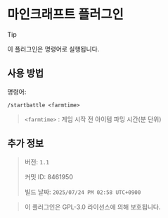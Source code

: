 # 마인크래프트 플러그인
>[!TIP]
>이 플러그인은 명령어로 실행됩니다.

## 사용 방법
명령어:
```
/startbattle <farmtime>
```


>`<farmtime>` : 게임 시작 전 아이템 파밍 시간(분 단위)

## 추가 정보
> 버전: `1.1`
> 
> 커밋 ID: 8461950
>
> 빌드 날짜: `2025/07/24 PM 02:58 UTC+0900`

> 이 플러그인은 GPL-3.0 라이선스에 의해 보호됩니다.
